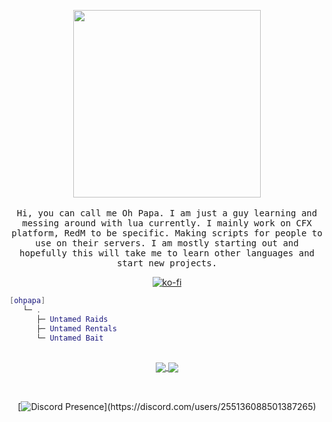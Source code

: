 <p align="center">
  <img src="https://i.imgur.com/bXtdpoU.png" width="300px">
  <br><br>
  <samp>
Hi, you can call me Oh Papa. I am just a guy learning and messing around with lua currently. I mainly work on CFX platform, RedM to be specific. Making scripts for people to use on their servers. I am mostly starting out and hopefully this will take me to learn other languages and start new projects. 

<div align="center">  
  
[![ko-fi](https://www.ko-fi.com/img/githubbutton_sm.svg)](https://ko-fi.com/ohpapa)

</div>

```lua
[ohpapa] 
   └─ .
      ├─ Untamed Raids
      ├─ Untamed Rentals
      └─ Untamed Bait
```
    
   ##      
   <p align="center"> 
<a href="https://github.com/anuraghazra/github-readme-stats">
  <img align="center" src="https://github-readme-stats.vercel.app/api?username=OhPapaOg&hide=stars,issues&count_private=true&show_icons=true&theme=gotham"/>
</a>
<a href="https://github.com/anuraghazra/github-readme-stats">
  <img align="center" src="https://github-readme-stats.vercel.app/api/top-langs/?username=OhPapaOg&layout=compact&theme=gotham" />
</a>
     <br><br>
  <samp>

## 
<div align="center">

[![Discord Presence](https://lanyard-profile-readme.vercel.app/api/255136088501387265?theme=dark&animated=true&hideDiscrim=true&borderRadius=30px&idleMessage=Time%20flies%20after%20you%20hit%20the%20snooze%20button.)](https://discord.com/users/255136088501387265)

</div>
